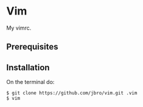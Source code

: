 Vim
===
My vimrc.

Prerequisites
-------------

Installation
------------
On the terminal do:

    $ git clone https://github.com/jbro/vim.git .vim
    $ vim

